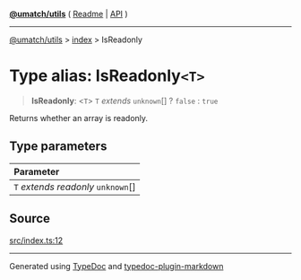 [**@umatch/utils**](../../README.md) ( [Readme](../../README.md) \| [API](../../API.md) )

---

[@umatch/utils](../../API.md) > [index](../README.md) > IsReadonly

# Type alias: IsReadonly`<T>`

> **IsReadonly**: \<`T`\> `T` _extends_ `unknown`[] ? `false` : `true`

Returns whether an array is readonly.

## Type parameters

| Parameter                            |
| :----------------------------------- |
| `T` _extends_ _readonly_ `unknown`[] |

## Source

[src/index.ts:12](https://github.com/umatch-oficial/utils/blob/00cf87f/src/index.ts#L12)

---

Generated using [TypeDoc](https://typedoc.org/) and [typedoc-plugin-markdown](https://www.npmjs.com/package/typedoc-plugin-markdown)
